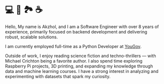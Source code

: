 # 💻 🦕 🏞️ ☕️

Hello,
My name is Akzhol, and I am a Software Engineer with over 8 years of experience, primarily focused on backend development and delivering robust, scalable solutions.

I am currently employed full-time as a Python Developer at [YouGov](today.yougov.com).

Outside of work, I enjoy reading science fiction and techno-thrillers — with Michael Crichton being a favorite author. I also spend time exploring Raspberry Pi projects, 3D printing, and expanding my knowledge through data and machine learning courses. I have a strong interest in analyzing and experimenting with datasets that spark my curiosity.
